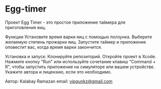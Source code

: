 # Egg-timer

Проект Egg Timer - это простое приложение таймера для приготовления яиц.

Функции
Установите время варки яиц с помощью ползунка.
Выберите желаемую степень прожарки яиц.
Запустите таймер и приложение оповестит вас, когда время варки закончится.

Установка и запуск:
Клонируйте репозиторий.
Откройте проект в Xcode.
Нажмите кнопку "Run" или используйте сочетание клавиш "Command + R", чтобы запустить приложение на симуляторе или вашем устройстве.
Укажите автора и лицензию, если это необходимо.


Автор: Kalabay Ramazan
email: vipgunkz@gmail.com
